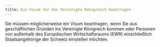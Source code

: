 ```yaml
---
title: Ein Visum für das Vereinigte Königreich beantragen
---
```

Sie müssen möglicherweise ein Visum beantragen, wenn Sie aus geschäftlichen Gründen ins Vereinigte Königreich kommen oder Personen von außerhalb des Europäischen Wirtschaftsraums (EWR) einschließlich Staatsangehörige der Schweiz einstellen möchten.
